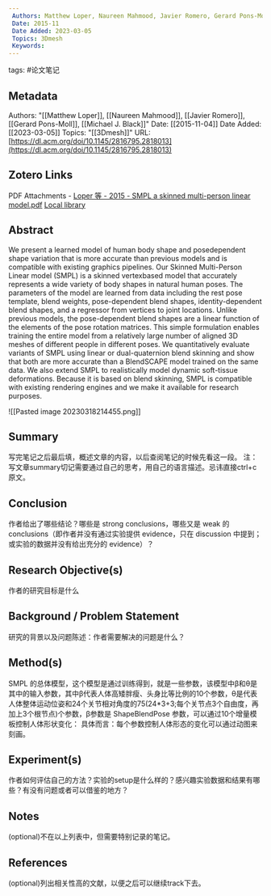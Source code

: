 ```yaml
---
 Authors: Matthew Loper, Naureen Mahmood, Javier Romero, Gerard Pons-Moll, Michael J. Black
 Date: 2015-11
 Date Added: 2023-03-05
 Topics: 3Dmesh
 Keywords: 
---
```

tags: #论文笔记 

## Metadata
 Authors: "[[Matthew Loper]], [[Naureen Mahmood]], [[Javier Romero]], [[Gerard Pons-Moll]], [[Michael J. Black]]"
 Date: [[2015-11-04]] 
 Date Added: [[2023-03-05]] 
 Topics: "[[3Dmesh]]"
 URL: [https://dl.acm.org/doi/10.1145/2816795.2818013](https://dl.acm.org/doi/10.1145/2816795.2818013)

## Zotero Links 
 PDF Attachments
	- [Loper 等 - 2015 - SMPL a skinned multi-person linear model.pdf](zotero://open-pdf/library/items/JBXHCELF) 
 [Local library](zotero://select/items/1_UH2NJ384) 

## Abstract

We present a learned model of human body shape and posedependent shape variation that is more accurate than previous models and is compatible with existing graphics pipelines. Our Skinned Multi-Person Linear model (SMPL) is a skinned vertexbased model that accurately represents a wide variety of body shapes in natural human poses. The parameters of the model are learned from data including the rest pose template, blend weights, pose-dependent blend shapes, identity-dependent blend shapes, and a regressor from vertices to joint locations. Unlike previous models, the pose-dependent blend shapes are a linear function of the elements of the pose rotation matrices. This simple formulation enables training the entire model from a relatively large number of aligned 3D meshes of different people in different poses. We quantitatively evaluate variants of SMPL using linear or dual-quaternion blend skinning and show that both are more accurate than a BlendSCAPE model trained on the same data. We also extend SMPL to realistically model dynamic soft-tissue deformations. Because it is based on blend skinning, SMPL is compatible with existing rendering engines and we make it available for research purposes.

![[Pasted image 20230318214455.png]] 


## Summary
写完笔记之后最后填，概述文章的内容，以后查阅笔记的时候先看这一段。 
注：写文章summary切记需要通过自己的思考，用自己的语言描述。忌讳直接ctrl+c原文。


## Conclusion
作者给出了哪些结论？哪些是 strong conclusions，哪些又是 weak 的 conclusions（即作者并没有通过实验提供 evidence，只在 discussion 中提到；或实验的数据并没有给出充分的 evidence）？


## Research Objective(s)
作者的研究目标是什么


## Background / Problem Statement
研究的背景以及问题陈述：作者需要解决的问题是什么？


## Method(s)
  SMPL 的总体模型，这个模型是通过训练得到，就是一些参数，该模型中β和θ是其中的输入参数，其中β代表人体高矮胖瘦、头身比等比例的10个参数，θ是代表人体整体运动位姿和24个关节相对角度的75(24\*3+3;每个关节点3个自由度，再加上3个根节点)个参数，β参数是 ShapeBlendPose 参数，可以通过10个增量模板控制人体形状变化： 具体而言：每个参数控制人体形态的变化可以通过动图来刻画。


## Experiment(s)
作者如何评估自己的方法？实验的setup是什么样的？感兴趣实验数据和结果有哪些？有没有问题或者可以借鉴的地方？


## Notes
(optional)不在以上列表中，但需要特别记录的笔记。


## References
(optional)列出相关性高的文献，以便之后可以继续track下去。